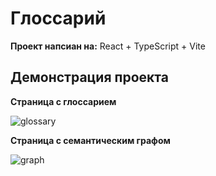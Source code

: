 # Глоссарий

**Проект напсиан на:** React + TypeScript + Vite

## Демонстрация проекта

**Страница с глоссарием**

![glossary](https://github.com/ZuevaDarya/glossary/assets/80260736/04a39338-3465-4679-8f3a-47c9d9c4c018)

**Страница с семантическим графом**

![graph](https://github.com/ZuevaDarya/glossary/assets/80260736/f52ca731-aeeb-4e3a-8f8e-4092d0b8c2ca)



